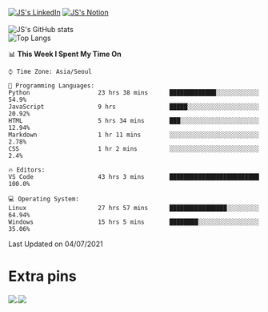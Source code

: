 
[![JS's LinkedIn](https://img.shields.io/badge/LinkedIn-blue?style=for-the-badge&logo=linkedin)](https://www.linkedin.com/in/jaeseung-lee-5a2a32139/) 
[![JS's Notion](https://img.shields.io/badge/Notion-black?style=for-the-badge&logo=notion)](https://bit.ly/93l04js) <br><br>
![JS's GitHub stats](https://github-readme-stats-lemon-five.vercel.app/api?username=tkxkd0159&hide=contribs,prs,stars,issues&show_icons=true&theme=react&include_all_commits=true)  
![Top Langs](https://github-readme-stats-lemon-five.vercel.app/api/top-langs/?username=tkxkd0159&layout=compact&hide=jupyter%20notebook,scss&langs_count=10)  


<!--START_SECTION:waka-->
📊 **This Week I Spent My Time On** 

```text
⌚︎ Time Zone: Asia/Seoul

💬 Programming Languages: 
Python                   23 hrs 38 mins      █████████████░░░░░░░░░░░░   54.9% 
JavaScript               9 hrs               █████░░░░░░░░░░░░░░░░░░░░   20.92% 
HTML                     5 hrs 34 mins       ███░░░░░░░░░░░░░░░░░░░░░░   12.94% 
Markdown                 1 hr 11 mins        ░░░░░░░░░░░░░░░░░░░░░░░░░   2.78% 
CSS                      1 hr 2 mins         ░░░░░░░░░░░░░░░░░░░░░░░░░   2.4%

🔥 Editors: 
VS Code                  43 hrs 3 mins       █████████████████████████   100.0%

💻 Operating System: 
Linux                    27 hrs 57 mins      ████████████████░░░░░░░░░   64.94% 
Windows                  15 hrs 5 mins       ████████░░░░░░░░░░░░░░░░░   35.06%

```


 Last Updated on 04/07/2021
<!--END_SECTION:waka-->

# Extra pins
<a href="https://github.com/tkxkd0159/go-chain">
  <img align="center" src="https://github-readme-stats-lemon-five.vercel.app/api/pin/?username=tkxkd0159&repo=go-chain&theme=react" />
</a>
<a href="https://github.com/tkxkd0159/dsalgo">
  <img align="center" src="https://github-readme-stats-lemon-five.vercel.app/api/pin/?username=tkxkd0159&repo=dsalgo&theme=react" />
</a>

<!---
- 🔭 I’m currently working on ...
- 🌱 I’m currently learning blockchain and distributed network
- 👯 I’m looking to collaborate on ...
- 🤔 I’m looking for help with ...
- 💬 Ask me about ...
- 📫 How to reach me: ...
- 😄 Pronouns: ...
- ⚡ Fun fact: ...
-->

